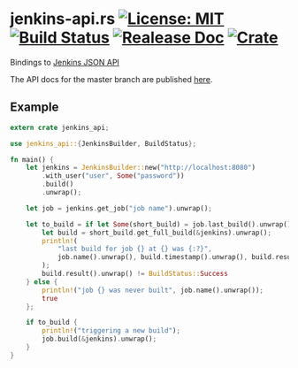 # jenkins-api.rs [![License: MIT](https://img.shields.io/badge/License-MIT-yellow.svg)](https://opensource.org/licenses/MIT) [![Build Status](https://travis-ci.org/mockersf/jenkins-api.rs.svg?branch=master)](https://travis-ci.org/mockersf/jenkins-api.rs) [![Realease Doc](https://docs.rs/jenkins_api/badge.svg)](https://docs.rs/jenkins_api) [![Crate](https://img.shields.io/crates/v/jenkins_api.svg)](https://crates.io/crates/jenkins_api)

Bindings to [Jenkins JSON API](https://wiki.jenkins.io/display/JENKINS/Remote+access+API)

The API docs for the master branch are published [here](https://mockersf.github.io/jenkins-api.rs/).

## Example

```rust
extern crate jenkins_api;

use jenkins_api::{JenkinsBuilder, BuildStatus};

fn main() {
    let jenkins = JenkinsBuilder::new("http://localhost:8080")
        .with_user("user", Some("password"))
        .build()
        .unwrap();

    let job = jenkins.get_job("job name").unwrap();

    let to_build = if let Some(short_build) = job.last_build().unwrap().clone() {
        let build = short_build.get_full_build(&jenkins).unwrap();
        println!(
            "last build for job {} at {} was {:?}",
            job.name().unwrap(), build.timestamp().unwrap(), build.result().unwrap()
        );
        build.result().unwrap() != BuildStatus::Success
    } else {
        println!("job {} was never built", job.name().unwrap());
        true
    };

    if to_build {
        println!("triggering a new build");
        job.build(&jenkins).unwrap();
    }
}
```
